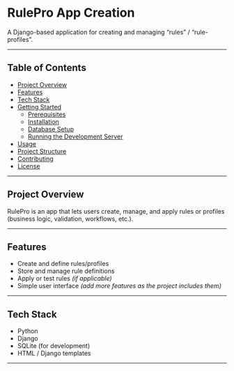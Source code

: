 # RulePro App Creation

A Django-based application for creating and managing “rules” / “rule-profiles”.  

---

## Table of Contents

- [Project Overview](#project-overview)  
- [Features](#features)  
- [Tech Stack](#tech-stack)  
- [Getting Started](#getting-started)  
  - [Prerequisites](#prerequisites)  
  - [Installation](#installation)  
  - [Database Setup](#database-setup)  
  - [Running the Development Server](#running-the-development-server)  
- [Usage](#usage)  
- [Project Structure](#project-structure)  
- [Contributing](#contributing)  
- [License](#license)  

---

## Project Overview

RulePro is an app that lets users create, manage, and apply rules or profiles (business logic, validation, workflows, etc.).  


---

## Features

- Create and define rules/profiles  
- Store and manage rule definitions  
- Apply or test rules *(if applicable)*  
- Simple user interface *(add more features as the project includes them)*  

---

## Tech Stack

- Python  
- Django  
- SQLite (for development)  
- HTML / Django templates  

---

